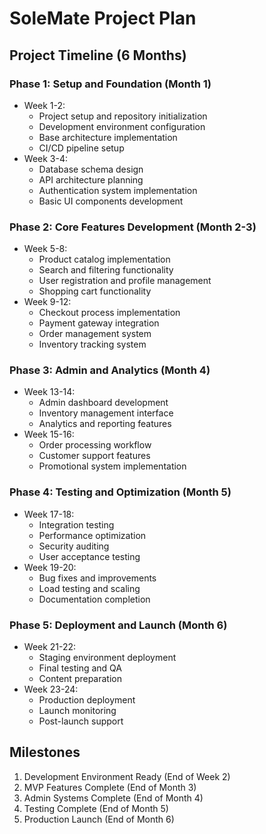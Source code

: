 # SoleMate Project Plan

## Project Timeline (6 Months)

### Phase 1: Setup and Foundation (Month 1)
- Week 1-2:
  - Project setup and repository initialization
  - Development environment configuration
  - Base architecture implementation
  - CI/CD pipeline setup
- Week 3-4:
  - Database schema design
  - API architecture planning
  - Authentication system implementation
  - Basic UI components development

### Phase 2: Core Features Development (Month 2-3)
- Week 5-8:
  - Product catalog implementation
  - Search and filtering functionality
  - User registration and profile management
  - Shopping cart functionality
- Week 9-12:
  - Checkout process implementation
  - Payment gateway integration
  - Order management system
  - Inventory tracking system

### Phase 3: Admin and Analytics (Month 4)
- Week 13-14:
  - Admin dashboard development
  - Inventory management interface
  - Analytics and reporting features
- Week 15-16:
  - Order processing workflow
  - Customer support features
  - Promotional system implementation

### Phase 4: Testing and Optimization (Month 5)
- Week 17-18:
  - Integration testing
  - Performance optimization
  - Security auditing
  - User acceptance testing
- Week 19-20:
  - Bug fixes and improvements
  - Load testing and scaling
  - Documentation completion

### Phase 5: Deployment and Launch (Month 6)
- Week 21-22:
  - Staging environment deployment
  - Final testing and QA
  - Content preparation
- Week 23-24:
  - Production deployment
  - Launch monitoring
  - Post-launch support

## Milestones
1. Development Environment Ready (End of Week 2)
2. MVP Features Complete (End of Month 3)
3. Admin Systems Complete (End of Month 4)
4. Testing Complete (End of Month 5)
5. Production Launch (End of Month 6)
